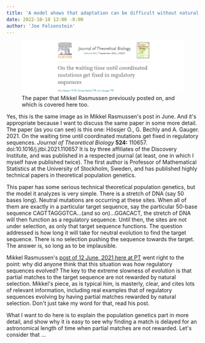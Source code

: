 ```yaml
---
title: 'A model ahows that adaptation can be difficult without natural selection.  Here's why.'
date: 2022-10-18 13:00 -8:00
author: 'Joe Felsenstein'
---
```


<figure><img src="/uploads/2021/JTBHBG2021.jpg" alt="[JTB creationist paper]"/>
<figcaption>The paper that Mikkel Rasmussen previously posted on, and which is covered here too.</figcaption>
</figure>


Yes, this is the same image as in Mikkel Rasmussen's post in June.   And it's appropriate because I want to discuss the same paper in some more detail.  The paper (as you can see) is this one:  Hössjer O., G. Bechly and A. Gauger. 2021. On the waiting time until coordinated mutations get fixed in regulatory sequences. *Journal of Theoretical Biology*  **524:** 110657. doi:10.1016/j.jtbi.2021.110657    It is by three affiliates of the Discovery Institute, and was published in a respected journal (at least, one in which I myself have published twice).  The first author is Professor of Mathematical Statistics at the University of Stockholm, Sweden, and has published highly technical papers in theoretical population genetics.

This paper has some serious technical theoretical population genetics, but the model it analyzes is very simple. There is a stretch of DNA (say 50 bases long).  Neutral mutations are occurring at these sites.  When all of them are exactly in a particular target sequence, say the particular 50-base sequence CAGTTAGGGTCA...(and so on)...GGACACT, the stretch of DNA will then function as a regulatory sequence.  Until then, the sites are not under selection, as only that target sequence functions.  The question addressed is how long it will take for neutral evolution to find the target sequence.  There is no selection pushing the sequence towards the target.  The answer is, so long as to be implausible.

Mikkel Rasmussen's [post of 12 June, 2021 here at PT](http://pandasthumb.org/archives/2021/06/ID-and-imaginary-hurdles.html) went right to the point: why did anyone think that this situation was how regulatory sequences evolved?  The key to the extreme slowness of evolution is that partial matches to the target sequence are not rewarded by natural selection.  Mikkel's piece, as is typical him, is masterly, clear, and cites lots of relevant information, including real examples that of regulatory sequences evolving by having partial matches rewarded by natural selection.  Don't just take my word for that, read his post.

What I want to do here is to explain the population genetics part in more detail, and show why it is easy to see why finding a match is delayed for an astronomical length of time when partial matches are not rewarded.  Let's consider that ...

<!--more-->



